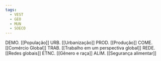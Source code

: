 ```yaml
---
tags:
  - VEST
  - GEO
  - MUN
  - SOECO
---
```

DEMO. [[População]]
URB. [[Urbanização]]
PROD. [[Produção]]
COME. [[Comércio Global]]
TRAB. [[Trabalho em um perspectiva global]]
REDE. [[Redes globais]]
ETNC. [[Gênero e raça]]
ALIM. [[Segurança alimentar]]
